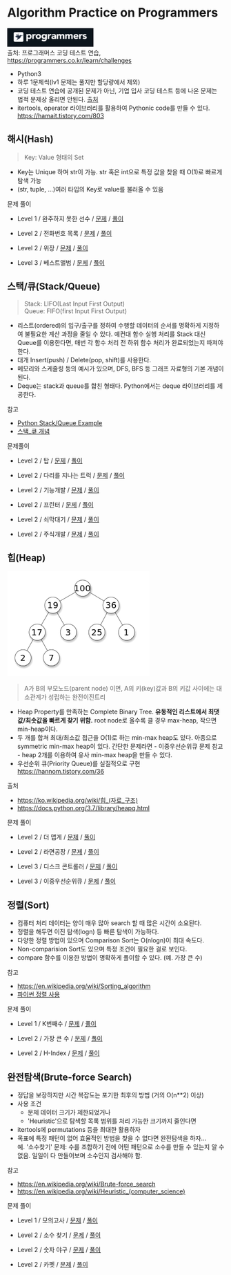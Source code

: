 # Algorithm Practice on Programmers

<img src="/imgs/icon_programmers.png" width="200px" alt="icon programmers"></img>
<br>
출처: 프로그래머스 코딩 테스트 연습,
<br>
https://programmers.co.kr/learn/challenges

- Python3
- 하루 1문제씩(lv1 문제는 풀지만 할당량에서 제외)
- 코딩 테스트 연습에 공개된 문제가 아닌, 기업 입사 코딩 테스트 등에 나온 문제는 법적 문제상 올리면 안된다. [출처](https://programmers.zendesk.com/hc/ko/articles/360034546572-프로그래머스의-알고리즘-문제-풀이를-개인-블로그-깃헙-기타-사이트에-올려도-되나요-)
- itertools, operator 라이브러리를 활용하여 Pythonic code를 만들 수 있다.<br>https://hamait.tistory.com/803


## 해시(Hash)
>Key: Value 형태의 Set
- Key는 Unique 하며 str이 가능. str 혹은 int으로 특정 값을 찾을 때 O(1)로 빠르게 탐색 가능
- (str, tuple, ...)여러 타입의 Key로 value를 불러올 수 있음

문제 풀이
- Level 1 / 완주하지 못한 선수 / 
[문제](https://programmers.co.kr/learn/courses/30/lessons/42576?language=python3)
/
[풀이](https://github.com/minsik-um/algorithm_practice/blob/master/programmers/algorithm_data_structure/hash/완주하지%20못한%20선수.py)

- Level 2 / 전화번호 목록 / 
[문제](https://programmers.co.kr/learn/courses/30/lessons/42577)
/
[풀이](https://github.com/minsik-um/algorithm_practice/blob/master/programmers/algorithm_data_structure/hash/전화번호%20목록.py)

- Level 2 / 위장 / 
[문제](https://programmers.co.kr/learn/courses/30/lessons/42578)
/
[풀이](https://github.com/minsik-um/algorithm_practice/blob/master/programmers/algorithm_data_structure/hash/위장.py)

- Level 3 / 베스트앨범 / 
[문제](https://programmers.co.kr/learn/courses/30/lessons/42579)
/
[풀이](https://github.com/minsik-um/algorithm_practice/blob/master/programmers/algorithm_data_structure/hash/베스트앨범.py)


## 스택/큐(Stack/Queue)
>Stack: LIFO(Last Input First Output)<br>
Queue: FIFO(first Input First Output)

- 리스트(ordered)의 입구/출구를 정하여 수행할 데이터의 순서를 명확하게 지정하여 불필요한 계산 과정을 줄일 수 있다. 예컨대 함수 실행 처리를 Stack 대신 Queue를 이용한다면, 매번 각 함수 처리 전 하위 함수 처리가 완료되었는지 따져야 한다. 
- 대개 Insert(push) / Delete(pop, shift)를 사용한다.
- 메모리와 스케줄링 등의 예시가 있으며, DFS, BFS 등 그래프 자료형의 기본 개념이 된다.
- Deque는 stack과 queue를 합친 형태다. Python에서는 deque 라이브러리를 제공한다.

참고
- [Python Stack/Queue Example](https://docs.python.org/3/tutorial/datastructures.html?highlight=list#using-lists-as-queues)
- [스택_큐 개념](https://mygumi.tistory.com/357)

문제풀이
- Level 2 / 탑 / 
[문제](https://programmers.co.kr/learn/courses/30/lessons/42588)
/
[풀이](https://github.com/minsik-um/algorithm_practice/blob/master/programmers/algorithm_data_structure/stack_queue/탑.py)

- Level 2 / 다리를 지나는 트럭 / 
[문제](https://programmers.co.kr/learn/courses/30/lessons/42583)
/
[풀이](https://github.com/minsik-um/algorithm_practice/blob/master/programmers/algorithm_data_structure/stack_queue/다리를%20지나는%20트럭.py)

- Level 2 / 기능개발 / 
[문제](https://programmers.co.kr/learn/courses/30/lessons/42586)
/
[풀이](https://github.com/minsik-um/algorithm_practice/blob/master/programmers/algorithm_data_structure/stack_queue/기능개발.py)

- Level 2 / 프린터 / 
[문제](https://programmers.co.kr/learn/courses/30/lessons/42587)
/
[풀이](https://github.com/minsik-um/algorithm_practice/blob/master/programmers/algorithm_data_structure/stack_queue/프린터.py)

- Level 2 / 쇠막대기 / 
[문제](https://programmers.co.kr/learn/courses/30/lessons/42585)
/
[풀이](https://github.com/minsik-um/algorithm_practice/blob/master/programmers/algorithm_data_structure/stack_queue/쇠막대기.py)

- Level 2 / 주식개발 / 
[문제](https://programmers.co.kr/learn/courses/30/lessons/42584)
/
[풀이](https://github.com/minsik-um/algorithm_practice/blob/master/programmers/algorithm_data_structure/stack_queue/주식개발.py)


## 힙(Heap)
<img src="/imgs/heap_example.png" width="330px" alt="heap example"></img>
>A가 B의 부모노드(parent node) 이면, A의 키(key)값과 B의 키값 사이에는 대소관계가 성립하는 완전이진트리
- Heap Property를 만족하는 Complete Binary Tree. **유동적인 리스트에서 최댓값/최솟값을 빠르게 찾기 위함.** root node로 올수록 클 경우 max-heap, 작으면 min-heap이다.
- 두 개를 합쳐 최대/최소값 접근을 O(1)로 하는 min-max heap도 있다. 아종으로 symmetric min-max heap이 있다. 간단한 문제라면 - 이중우선순위큐 문제 참고 - heap 2개를 이용하여 유사 min-max heap을 만들 수 있다.
- 우선순위 큐(Priority Queue)를 실질적으로 구현
https://hannom.tistory.com/36

출처
- https://ko.wikipedia.org/wiki/힙_(자료_구조)
- https://docs.python.org/3.7/library/heapq.html

문제 풀이
- Level 2 / 더 맵게 / 
[문제](https://programmers.co.kr/learn/courses/30/lessons/42626)
/
[풀이](https://github.com/minsik-um/algorithm_practice/blob/master/programmers/algorithm_data_structure/heap/더%20맵게.py)

- Level 2 / 라면공장 / 
[문제](https://programmers.co.kr/learn/courses/30/lessons/42629)
/
[풀이](https://github.com/minsik-um/algorithm_practice/blob/master/programmers/algorithm_data_structure/heap/라면공장.py)

- Level 3 / 디스크 콘트롤러 / 
[문제](https://programmers.co.kr/learn/courses/30/lessons/42627)
/
[풀이](https://github.com/minsik-um/algorithm_practice/blob/master/programmers/algorithm_data_structure/heap/디스크%20콘트롤러.py)

- Level 3 / 이중우선순위큐 / 
[문제](https://programmers.co.kr/learn/courses/30/lessons/42628)
/
[풀이](https://github.com/minsik-um/algorithm_practice/blob/master/programmers/algorithm_data_structure/heap/이중우선순위큐.py)


## 정렬(Sort)
- 컴퓨터 처리 데이터는 양이 매우 많아 search 할 때 많은 시간이 소요된다.
- 정렬을 해두면 이진 탐색(logn) 등 빠른 탐색이 가능하다.
- 다양한 정렬 방법이 있으며 Comparison Sort는 O(nlogn)이 최대 속도다.
- Non-comparision Sort도 있으며 특정 조건이 필요한 걸로 보인다.
- compare 함수를 이용한 방법이 명확하게 풀이할 수 있다. (예. 가장 큰 수)

참고
- https://en.wikipedia.org/wiki/Sorting_algorithm
- [파이썬 정렬 사용](https://docs.python.org/ko/3/howto/sorting.html)

문제 풀이
- Level 1 / K번째수 / 
[문제](https://programmers.co.kr/learn/courses/30/lessons/42748)
/
[풀이](https://github.com/minsik-um/algorithm_practice/blob/master/programmers/algorithm_data_structure/sort/k번째수.py)

- Level 2 / 가장 큰 수 / 
[문제](https://programmers.co.kr/learn/courses/30/lessons/42746)
/
[풀이](https://github.com/minsik-um/algorithm_practice/blob/master/programmers/algorithm_data_structure/sort/가장%20큰%20수.py)

- Level 2 / H-Index / 
[문제](https://programmers.co.kr/learn/courses/30/lessons/42747)
/
[풀이](https://github.com/minsik-um/algorithm_practice/blob/master/programmers/algorithm_data_structure/sort/h-index.py)


## 완전탐색(Brute-force Search)
- 정답을 보장하지만 시간 복잡도는 포기한 최후의 방법 (거의 O(n**2) 이상)
- 사용 조건
    - 문제 데이터 크기가 제한되었거나
    - 'Heuristic'으로 탐색할 목록 범위를 처리 가능한 크기까지 줄인다면
- itertools에 permutations 등을 최대한 활용하자
- 목표에 특정 패턴이 없어 효율적인 방법을 찾을 수 없다면 완전탐색을 하자...
<br>예. '소수찾기' 문제: 수를 조합하기 전에 어떤 패턴으로 소수를 만들 수 있는지 알 수 없음. 일일이 다 만들어보며 소수인지 검사해야 함.


참고
- https://en.wikipedia.org/wiki/Brute-force_search
- https://en.wikipedia.org/wiki/Heuristic_(computer_science)

문제 풀이
- Level 1 / 모의고사 / 
[문제](https://programmers.co.kr/learn/courses/30/lessons/42840)
/
[풀이](https://github.com/minsik-um/algorithm_practice/blob/master/programmers/algorithm_data_structure/brute_force_search/모의고사.py)

- Level 2 / 소수 찾기 / 
[문제](https://programmers.co.kr/learn/courses/30/lessons/42839)
/
[풀이](https://github.com/minsik-um/algorithm_practice/blob/master/programmers/algorithm_data_structure/brute_force_search/소수%20찾기.py)

- Level 2 / 숫자 야구 / 
[문제](https://programmers.co.kr/learn/courses/30/lessons/42841)
/
[풀이](https://github.com/minsik-um/algorithm_practice/blob/master/programmers/algorithm_data_structure/brute_force_search/숫자%20야구.py)

- Level 2 / 카펫 / 
[문제](https://programmers.co.kr/learn/courses/30/lessons/42842?language=python3)
/
[풀이](https://github.com/minsik-um/algorithm_practice/blob/master/programmers/algorithm_data_structure/brute_force_search/카펫.py)
